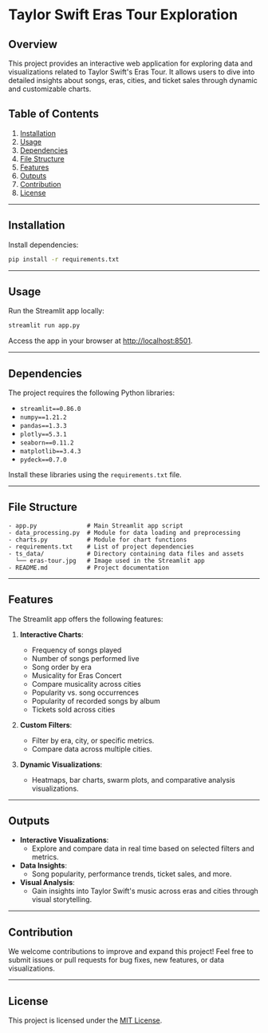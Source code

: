 # Taylor Swift Eras Tour Exploration

## Overview

This project provides an interactive web application for exploring data and visualizations related to Taylor Swift's Eras Tour. It allows users to dive into detailed insights about songs, eras, cities, and ticket sales through dynamic and customizable charts.

## Table of Contents

1. [Installation](#installation)
2. [Usage](#usage)
3. [Dependencies](#dependencies)
4. [File Structure](#file-structure)
5. [Features](#features)
6. [Outputs](#outputs)
7. [Contribution](#contribution)
8. [License](#license)

---

## Installation

Install dependencies:

```bash
pip install -r requirements.txt
```

---

## Usage

Run the Streamlit app locally:

```bash
streamlit run app.py
```

Access the app in your browser at [http://localhost:8501](http://localhost:8501).

---

## Dependencies

The project requires the following Python libraries:

- `streamlit==0.86.0`
- `numpy==1.21.2`
- `pandas==1.3.3`
- `plotly==5.3.1`
- `seaborn==0.11.2`
- `matplotlib==3.4.3`
- `pydeck==0.7.0`

Install these libraries using the `requirements.txt` file.

---

## File Structure

```plaintext
- app.py              # Main Streamlit app script
- data_processing.py  # Module for data loading and preprocessing
- charts.py           # Module for chart functions
- requirements.txt    # List of project dependencies
- ts_data/            # Directory containing data files and assets
  └── eras-tour.jpg   # Image used in the Streamlit app
- README.md           # Project documentation
```

---

## Features

The Streamlit app offers the following features:

1. **Interactive Charts**: 
   - Frequency of songs played
   - Number of songs performed live
   - Song order by era
   - Musicality for Eras Concert
   - Compare musicality across cities
   - Popularity vs. song occurrences
   - Popularity of recorded songs by album
   - Tickets sold across cities

2. **Custom Filters**:
   - Filter by era, city, or specific metrics.
   - Compare data across multiple cities.

3. **Dynamic Visualizations**:
   - Heatmaps, bar charts, swarm plots, and comparative analysis visualizations.

---

## Outputs

- **Interactive Visualizations**:
  - Explore and compare data in real time based on selected filters and metrics.
- **Data Insights**:
  - Song popularity, performance trends, ticket sales, and more.
- **Visual Analysis**:
  - Gain insights into Taylor Swift's music across eras and cities through visual storytelling.

---

## Contribution

We welcome contributions to improve and expand this project! Feel free to submit issues or pull requests for bug fixes, new features, or data visualizations.

---

## License

This project is licensed under the [MIT License](LICENSE).

